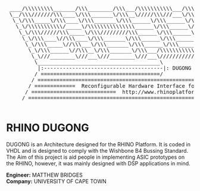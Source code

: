 <pre>
 ____/\\\\\\\\\_______/\\\________/\\\___/\\\\\\\\\\\___/\\\\\_____/\\\________/\\\\\______    
 \__/\\\///////\\\____\/\\\_______\/\\\__\/////\\\///___\/\\\\\\___\/\\\______/\\\///\\\____\
  \_\/\\\_____\/\\\____\/\\\_______\/\\\______\/\\\______\/\\\/\\\__\/\\\____/\\\/__\///\\\__\    
   \_\/\\\\\\\\\\\/_____\/\\\\\\\\\\\\\\\______\/\\\______\/\\\//\\\_\/\\\___/\\\______\//\\\_\   
    \_\/\\\//////\\\_____\/\\\/////////\\\______\/\\\______\/\\\\//\\\\/\\\__\/\\\_______\/\\\_\  
     \_\/\\\____\//\\\____\/\\\_______\/\\\______\/\\\______\/\\\_\//\\\/\\\__\//\\\______/\\\__\
      \_\/\\\_____\//\\\___\/\\\_______\/\\\______\/\\\______\/\\\__\//\\\\\\___\///\\\__/\\\____\
       \_\/\\\______\//\\\__\/\\\_______\/\\\___/\\\\\\\\\\\__\/\\\___\//\\\\\_____\///\\\\\/_____\
        \_\///________\///___\///________\///___\///////////___\///_____\/////________\/////_______\
         \_______________________________________\          \_______________________________________\
          |:--------------------------------------|: DUGONG :|--------------------------------------:|
         / ======================================/          /====================================== /
        / ======================================================================================== /
       / =============  Reconfigurable Hardware Interface for computatioN and radiO  ============ /
      / ===========================  http://www.rhinoplatform.org  ============================= /
     / ======================================================================================== /
     
</pre>
RHINO DUGONG
======
DUGONG is an Architecture designed for the RHINO Platform. It is coded in VHDL and is designed to comply with the
Wishbone B4 Bussing Standard. The Aim of this project is aid people in implementing ASIC prototypes on the RHINO, 
however, it was mainly designed with DSP applications in mind.  

**Engineer:**   MATTHEW BRIDGES  
**Company:**    UNIVERSITY OF CAPE TOWN  

